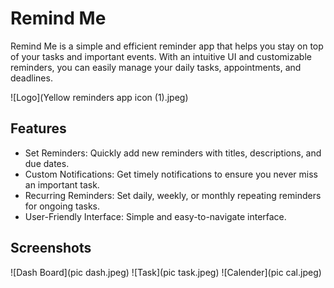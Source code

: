# Remind Me
Remind Me is a simple and efficient reminder app that helps you stay on top of your tasks and important events. With an intuitive UI and customizable reminders, you can easily manage your daily tasks, appointments, and deadlines.

![Logo](Yellow reminders app icon (1).jpeg)

## Features

- Set Reminders: Quickly add new reminders with titles, descriptions, and due dates.
- Custom Notifications: Get timely notifications to ensure you never miss an important task.
- Recurring Reminders: Set daily, weekly, or monthly repeating reminders for ongoing tasks.
- User-Friendly Interface: Simple and easy-to-navigate interface.
## Screenshots
![Dash Board](pic dash.jpeg)
![Task](pic task.jpeg)
![Calender](pic cal.jpeg)
